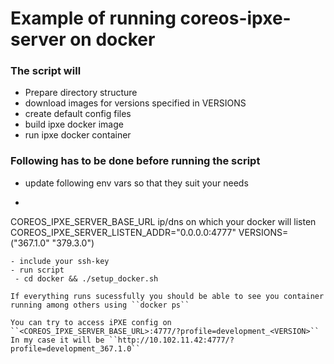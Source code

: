 # Example of running coreos-ipxe-server on docker

### The script will
- Prepare directory structure
- download images for versions specified in VERSIONS
- create default config files
- build ipxe docker image
- run ipxe docker container

### Following has to be done before running the script
- update following env vars so that they suit your needs
 - ```
COREOS_IPXE_SERVER_BASE_URL ip/dns on which your docker will listen
COREOS_IPXE_SERVER_LISTEN_ADDR="0.0.0.0:4777"
VERSIONS=("367.1.0" "379.3.0")
```
- include your ssh-key
- run script
 - cd docker && ./setup_docker.sh

If everything runs sucessfully you should be able to see you container running among others using ``docker ps``

You can try to access iPXE config on ``<COREOS_IPXE_SERVER_BASE_URL>:4777/?profile=development_<VERSION>``
In my case it will be ``http://10.102.11.42:4777/?profile=development_367.1.0``
